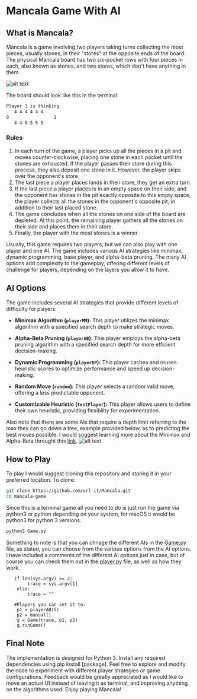 # Mancala Game With AI

## What is Mancala?

Mancala is a game involving two players taking turns collecting the most pieces, usually stones, in their "stores" at the opposite ends of the board. The physical Mancala board has two six-pocket rows with four pieces in each, also known as stones, and two stores, which don't have anything in them.

![alt text](https://media.springernature.com/lw685/springer-static/image/chp%3A10.1007%2F978-3-031-34017-8_1/MediaObjects/541501_1_En_1_Fig1_HTML.png)

The board should look like this in the terminal:
```bash
Player 1 is thinking
   4 4 4 4 4 4
0                 1
   4 4 0 5 5 5
```

### Rules

1. In each turn of the game, a player picks up all the pieces in a pit and moves counter-clockwise, placing one stone in each pocket until the stones are exhausted. If the player passes their store during this process, they also deposit one stone in it. However, the player skips over the opponent's store.
2. The last piece a player places lands in their store, they get an extra turn.
4. If the last piece a player places is in an empty space on their side, and the opponent has stones in the pit exactly opposite to this empty space, the player collects all the stones in the opponent's opposite pit, in addition to their last placed stone.
5. The game concludes when all the stones on one side of the board are depleted. At this point, the remaining player gathers all the stones on their side and places them in their store.
6. Finally, the player with the most stones is a winner.

Usually, this game requires two players, but we can also play with one player and one AI. The game includes various AI strategies like minimax, dynamic programming, base player, and alpha-beta pruning. The many AI options add complexity to the gameplay, offering different levels of challenge for players, depending on the layers you allow it to have.

## AI Options

The game includes several AI strategies that provide different levels of difficulty for players:

- **Minimax Algorithm (`playerMM`):** This player utilizes the minimax algorithm with a specified search depth to make strategic moves.
 
- **Alpha-Beta Pruning (`playerAB`):** This player employs the alpha-beta pruning algorithm with a specified search depth for more efficient decision-making.

- **Dynamic Programming (`playerDP`):** This player caches and reuses heuristic scores to optimize performance and speed up decision-making.

- **Random Move (`random`):** This player selects a random valid move, offering a less predictable opponent.

- **Customizable Heuristic (`testPlayer`):** This player allows users to define their own heuristic, providing flexibility for experimentation.

Also note that there are some AIs that require a depth limit referring to the max they can go down a tree, example provided below, as to predicting the best moves possible. I would suggest learning more about the Minimax and Alpha-Beta throught this [link](https://www.geeksforgeeks.org/minimax-algorithm-in-game-theory-set-4-alpha-beta-pruning/).
![alt text](https://media.geeksforgeeks.org/wp-content/uploads/MIN_MAX1.jpg)

## How to Play

To play I would suggest cloning this repository and storing it in your preferred location. To clone:
 ```bash
 git clone https://github.com/url-it/Mancala.git
 cd mancala-game
```
Since this is a terminal game all you need to do is just run the game via python3 or python depending on your system, for macOS it would be python3 for python 3 versions.
```bash
python3 Game.py
```

Something to note is that you can chnage the different AIs in the [Game.py](Game.py) file, as stated, you can choose from the various options from the AI options. 
I have included a comments of the different AI options just in case, but of course you can check them out in the [player.py](player.py) file, as well as how they work.
```python3
   if len(sys.argv) >= 2:
        trace = sys.argv[1]
    else:
        trace = ""

   #Players you can set it to. 
    p1 = playerAB(5)
    p2 = manual()
    g = Game(trace, p1, p2)
    g.runGame()

```

## Final Note
The implementation is designed for Python 3. Install any required dependencies using pip install [package]. Feel free to explore and modify the code to experiment with different player strategies or game configurations. Feedback would be greatly appreciated as I would like to move an actual UI instead of leaving it as terminal, and improving anything on the algorithms used. Enjoy playing Mancala!

